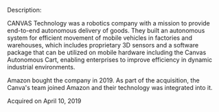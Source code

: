 Description:

CANVAS Technology was a robotics company with a mission to provide end-to-end autonomous delivery of goods. They built an autonomous system for efficient movement of mobile vehicles in factories and warehouses, which includes proprietary 3D sensors and a software package that can be utilized on mobile hardware including the Canvas Autonomous Cart, enabling enterprises to improve efficiency in dynamic industrial environments.
                                               
Amazon bought the company in 2019. As part of the acquisition, the Canva's team joined Amazon and their technology was integrated into it.

Acquired on April 10, 2019